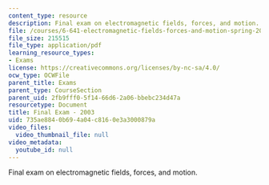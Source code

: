 ```yaml
---
content_type: resource
description: Final exam on electromagnetic fields, forces, and motion.
file: /courses/6-641-electromagnetic-fields-forces-and-motion-spring-2005/735ae8840b694a04c8160e3a3000879a_final1.pdf
file_size: 215515
file_type: application/pdf
learning_resource_types:
- Exams
license: https://creativecommons.org/licenses/by-nc-sa/4.0/
ocw_type: OCWFile
parent_title: Exams
parent_type: CourseSection
parent_uid: 2fb9fff0-5f14-66d6-2a06-bbebc234d47a
resourcetype: Document
title: Final Exam - 2003
uid: 735ae884-0b69-4a04-c816-0e3a3000879a
video_files:
  video_thumbnail_file: null
video_metadata:
  youtube_id: null
---
```

Final exam on electromagnetic fields, forces, and motion.